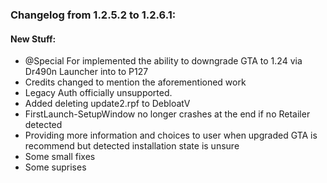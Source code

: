 ### Changelog from 1.2.5.2 to 1.2.6.1:


#### New Stuff:
* @Special For implemented the ability to downgrade GTA to 1.24 via Dr490n Launcher into to P127
* Credits changed to mention the aforementioned work
* Legacy Auth officially unsupported.
* Added deleting update2.rpf to DebloatV
* FirstLaunch-SetupWindow no longer crashes at the end if no Retailer detected
* Providing more information and choices to user when upgraded GTA is recommend but detected installation state is unsure
* Some small fixes
* Some suprises
